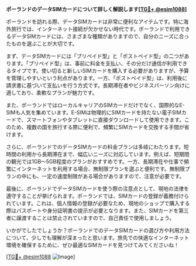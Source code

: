 **ポーランドのデータSIMカードについて詳しく解説します[[TG💪+ @esim1088](https://t.me/s/esim1088)]**

ポーランドを訪れる際、データSIMカードは非常に便利なアイテムです。特に海外旅行では、インターネット接続が欠かせない時代です。ポーランドで利用できるデータSIMカードには、さまざまな種類がありますので、自分のニーズに合ったものを選ぶことが大切です。

まず、データSIMカードには「プリペイド型」と「ポストペイド型」の二つがあります。「プリペイド型」は、事前に料金を支払い、その分だけ通信が利用できるタイプです。使い切ると新しいSIMカードを購入する必要がありますが、予算を管理しやすいという利点があります。一方、「ポストペイド型」は、利用後に請求書に基づいて支払いを行う方式です。長期滞在者やビジネスパーソン向けに適しており、柔軟なプランが魅力です。

また、ポーランドではローカルキャリアのSIMカードだけでなく、国際的なE-SIMも人気を集めています。E-SIMは物理的にSIMカードを持たない電子SIMカードで、スマートフォンやタブレットに直接ダウンロードして使用できます。このため、複数の国を旅行する際に便利で、頻繁にSIMカードを交換する手間が省けます。

さらに、ポーランドでのデータSIMカードの料金プランは多岐にわたります。短時間の利用から長期滞在まで、幅広いニーズに対応しています。例えば、短期間の観光では1GB～5GB程度のプランがおすすめです。一方、長期滞在や仕事で頻繁にインターネットを利用する場合、無制限プランを選ぶと便利です。無制限プランの中にも、一定の速度制限がある場合がありますので、注意が必要です。

最後に、ポーランドでデータSIMカードを使う際の注意点として、現地の法律を遵守することが挙げられます。ポーランドでは、SIMカードの登録が義務付けられています。これは、個人情報の登録が必要なため、現地のショップで購入する際はパスポートや身分証明書の提示が必要となります。また、SIMカードを第三者に譲渡することは禁止されていますので、自己責任で使用しましょう。

いかがでしたでしょうか？ポーランドでのデータSIMカードの選び方や利用方法について、少しでも理解が深まったと思います。旅先での快適なインターネット環境を確保するために、ぜひ最適なSIMカードを見つけてみてくださいね！

[[TG💪+ @esim1088](https://t.me/s/esim1088) ![Image](https://i.postimg.cc/Y0z9fWf4/image.png)]